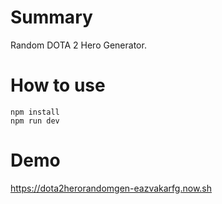 # Summary
Random DOTA 2 Hero Generator.

# How to use
```shell
npm install
npm run dev
```

# Demo
https://dota2herorandomgen-eazvakarfg.now.sh
